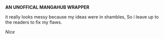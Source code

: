 **AN UNOFFICAL MANGAHUB WRAPPER**

it really looks messy because my ideas were in shambles, So i leave up to the readers to fix my flaws.

*Nice*
